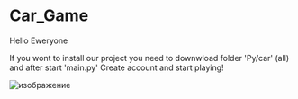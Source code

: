 # Car_Game

Hello Eweryone

If you wont to install our project you need to downwload folder 'Py/car' (all)
and after start 'main.py'
Create account and start playing!



![изображение](https://github.com/nixce-prog/Car_Game/assets/172182589/6ada502b-17a8-438f-a066-06f1579c385d)
